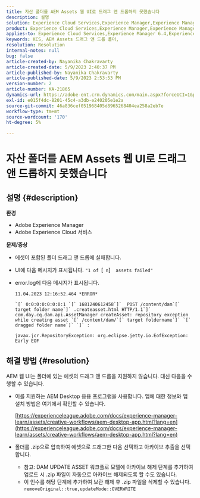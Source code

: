 ```yaml
---
title: 자산 폴더를 AEM Assets 웹 UI로 드래그 앤 드롭하지 못했습니다
description: 설명
solution: Experience Cloud Services,Experience Manager,Experience Manager as a Cloud Service
product: Experience Cloud Services,Experience Manager,Experience Manager as a Cloud Service
applies-to: Experience Cloud Services,Experience Manager 6.4,Experience Manager Assets,Experience Manager as a Cloud Service,Experience Manager 6.5
keywords: KCS, AEM Assets 드래그 앤 드롭 폴더,
resolution: Resolution
internal-notes: null
bug: false
article-created-by: Nayanika Chakravarty
article-created-date: 5/9/2023 2:40:37 PM
article-published-by: Nayanika Chakravarty
article-published-date: 5/9/2023 2:53:53 PM
version-number: 2
article-number: KA-21865
dynamics-url: https://adobe-ent.crm.dynamics.com/main.aspx?forceUCI=1&pagetype=entityrecord&etn=knowledgearticle&id=7b221c72-77ee-ed11-8849-6045bd006079
exl-id: e015f4dc-8201-45c4-a3db-e240205e1e2a
source-git-commit: 46a836cef051968405d8965268404ea258a2eb7e
workflow-type: tm+mt
source-wordcount: '170'
ht-degree: 5%

---
```


# 자산 폴더를 AEM Assets 웹 UI로 드래그 앤 드롭하지 못했습니다

## 설명 {#description}


<b>환경</b>

- Adobe Experience Manager
- Adobe Experience Cloud 서비스


<b>문제/증상</b>

- 에셋이 포함된 폴더 드래그 앤 드롭에 실패합니다.
- UI에 다음 메시지가 표시됩니다. `"1 of `[` n`]`  assets failed"`
- error.log에 다음 메시지가 표시됩니다.

  ```
  11.04.2023 12:16:52.464 *ERROR* 
  
  `[` 0:0:0:0:0:0:0:1 `[` 1681240612458`]`  POST /content/dam`[` target folder name`]` .createasset.html HTTP/1.1`]`  com.day.cq.dam.api.AssetManager createAsset: repository exception while creating asset `[` /content/dam/`[` target foldername`]` `[` dragged folder name`]` `]` :
  
  javax.jcr.RepositoryException: org.eclipse.jetty.io.EofException: Early EOF
  ```



## 해결 방법 {#resolution}


AEM 웹 UI는 폴더에 있는 에셋의 드래그 앤 드롭을 지원하지 않습니다. 대신 다음을 수행할 수 있습니다.

- 이를 지원하는 AEM Desktop 응용 프로그램을 사용합니다. 앱에 대한 정보와 앱 설치 방법은 여기에서 확인할 수 있습니다.

  [https://experienceleague.adobe.com/docs/experience-manager-learn/assets/creative-workflows/aem-desktop-app.html?lang=en](https://experienceleague.adobe.com/docs/experience-manager-learn/assets/creative-workflows/aem-desktop-app.html?lang=en)
- 폴더를 .zip으로 압축하여 에셋으로 드래그한 다음 선택하고 아카이브 추출을 선택합니다. 
   - 참고: DAM UPDATE ASSET 워크플로 모델에 아카이브 해제 단계를 추가하여 업로드 시 .zip 파일이 자동으로 아카이브 해제되도록 할 수도 있습니다.
   - 이 인수를 해당 단계에 추가하여 보관 해제 후 .zip 파일을 삭제할 수 있습니다. `removeOriginal::true,updateMode::OVERWRITE`
